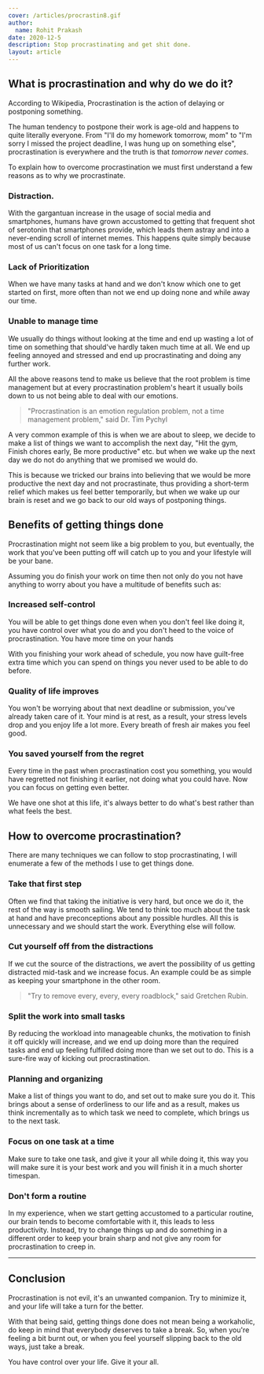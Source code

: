 ```yaml
---
cover: /articles/procrastin8.gif
author:
  name: Rohit Prakash
date: 2020-12-5
description: Stop procrastinating and get shit done.
layout: article
---
```


## What is procrastination and why do we do it?
According to Wikipedia, Procrastination is the action of delaying or postponing something.

The human tendency to postpone their work is age-old and happens to quite literally everyone. From "I'll do my homework tomorrow, mom" to "I'm sorry I missed the project deadline, I was hung up on something else", procrastination is everywhere and the truth is that *tomorrow never comes*.

To explain how to overcome procrastination we must first understand a few reasons as to why we procrastinate.

### Distraction.
With the gargantuan increase in the usage of social media and smartphones, humans have grown accustomed to getting that frequent shot of serotonin that smartphones provide, which leads them astray and into a never-ending scroll of internet memes. This happens quite simply because most of us can't focus on one task for a long time.

### Lack of Prioritization
When we have many tasks at hand and we don't know which one to get started on first, more often than not we end up doing none and while away our time.

### Unable to manage time
We usually do things without looking at the time and end up wasting a lot of time on something that should've hardly taken much time at all. We end up feeling annoyed and stressed and end up procrastinating and doing any further work.

All the above reasons tend to make us believe that the root problem is time management but at every procrastination problem's heart it usually boils down to us not being able to deal with our emotions.

> "Procrastination is an emotion regulation problem, not a time management problem," said Dr. Tim Pychyl

A very common example of this is when we are about to sleep, we decide to make a list of things we want to accomplish the next day, "Hit the gym, Finish chores early, Be more productive" etc. but when we wake up the next day we do not do anything that we promised we would do.

This is because we tricked our brains into believing that we would be more productive the next day and not procrastinate, thus providing a short-term relief which makes us feel better temporarily, but when we wake up our brain is reset and we go back to our old ways of postponing things.

## Benefits of getting things done
Procrastination might not seem like a big problem to you, but eventually, the work that you've been putting off will catch up to you and your lifestyle will be your bane.

Assuming you do finish your work on time then not only do you not have anything to worry about you have a multitude of benefits such as:

### Increased self-control
You will be able to get things done even when you don't feel like doing it, you have control over what you do and you don't heed to the voice of procrastination.
You have more time on your hands

With you finishing your work ahead of schedule, you now have guilt-free extra time which you can spend on things you never used to be able to do before.

### Quality of life improves
You won't be worrying about that next deadline or submission, you've already taken care of it. Your mind is at rest, as a result, your stress levels drop and you enjoy life a lot more. Every breath of fresh air makes you feel good.

### You saved yourself from the regret
Every time in the past when procrastination cost you something, you would have regretted not finishing it earlier, not doing what you could have. Now you can focus on getting even better.

We have one shot at this life, it's always better to do what's best rather than what feels the best.

## How to overcome procrastination?
There are many techniques we can follow to stop procrastinating, I will enumerate a few of the methods I use to get things done.

### Take that first step
Often we find that taking the initiative is very hard, but once we do it, the rest of the way is smooth sailing. We tend to think too much about the task at hand and have preconceptions about any possible hurdles. All this is unnecessary and we should start the work. Everything else will follow.

### Cut yourself off from the distractions
If we cut the source of the distractions, we avert the possibility of us getting distracted mid-task and we increase focus. An example could be as simple as keeping your smartphone in the other room.

> "Try to remove every, every, every roadblock," said Gretchen Rubin.

### Split the work into small tasks
By reducing the workload into manageable chunks, the motivation to finish it off quickly will increase, and we end up doing more than the required tasks and end up feeling fulfilled doing more than we set out to do. This is a sure-fire way of kicking out procrastination.

### Planning and organizing
Make a list of things you want to do, and set out to make sure you do it. This brings about a sense of orderliness to our life and as a result, makes us think incrementally as to which task we need to complete, which brings us to the next task.

### Focus on one task at a time
Make sure to take one task, and give it your all while doing it, this way you will make sure it is your best work and you will finish it in a much shorter timespan.

### Don't form a routine
In my experience, when we start getting accustomed to a particular routine, our brain tends to become comfortable with it, this leads to less productivity. Instead, try to change things up and do something in a different order to keep your brain sharp and not give any room for procrastination to creep in.

---

## Conclusion
Procrastination is not evil, it's an unwanted companion. Try to minimize it, and your life will take a turn for the better.

With that being said, getting things done does not mean being a workaholic, do keep in mind that everybody deserves to take a break. So, when you're feeling a bit burnt out, or when you feel yourself slipping back to the old ways, just take a break.

You have control over your life. Give it your all.